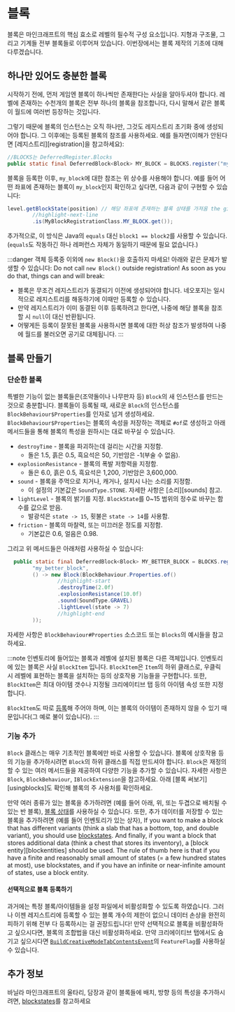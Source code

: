 블록
======

블록은 마인크래프트의 핵심 효소로 레벨의 필수적 구성 요소입니다. 지형과 구조물, 그리고 기계들 전부 블록들로 이루어져 있습니다. 이번장에서는 블록 제작의 기초에 대해 다루겠습니다.

하나만 있어도 충분한 블록
-------------------
시작하기 전에, 먼저 게임엔 블록이 하나씩만 존재한다는 사실을 알아두셔야 합니다. 레벨에 존재하는 수천개의 블록은 전부 하나의 블록을 참조합니다, 다시 말해서 같은 블록이 월드에 여러번 등장하는 것입니다.

그렇기 때문에 블록의 인스턴스는 오직 하나만, 그것도 레지스트리 초기화 중에 생성되어야 합니다. 그 이후에는 등록된 블록의 참조를 사용하세요. 예를 들자면(이해가 안된다면 [레지스트리][registration]을 참고하세요): 

```java
//BLOCKS는 DeferredRegister.Blocks
public static final DeferredBlock<Block> MY_BLOCK = BLOCKS.register("my_block", () -> new Block(...));
```

블록을 등록한 이후, `my_block`에 대한 참조는 위 상수를 사용해야 합니다. 예를 들어 어떤 좌표에 존재하는 블록이 `my_block`인지 확인하고 싶다면, 다음과 같이 구현할 수 있습니다:

```java
level.getBlockState(position) // 해당 좌표에 존재하는 블록 상태를 가져옴 the given position
        //highlight-next-line
        .is(MyBlockRegistrationClass.MY_BLOCK.get());
```

추가적으로, 이 방식은 Java의 `equals` 대신 `block1 == block2`를 사용할 수 있습니다. (`equals`도 작동하긴 하나 레퍼런스 자체가 동일하기 때문에 필요 없습니다.)

:::danger
객체 등록중 이외에 `new Block()`을 호출하지 마세요! 아래와 같은 문제가 발생할 수 있습니다:
Do not call `new Block()` outside registration! As soon as you do that, things can and will break:

- 블록은 무조건 레지스트리가 동결되기 이전에 생성되어야 합니다. 네오포지는 일시적으로 레지스트리를 해동하기에 이때만 등록할 수 있습니다.
- 만약 레지스트리가 이미 동결된 이후 등록하려고 한다면, 나중에 해당 블록을 참조할 시 `null`이 대신 반환됩니다.
- 어떻게든 등록이 잘못된 블록을 사용하시면 블록에 대한 허상 참조가 발생하여 나중에 월드를 불러오면 공기로 대체됩니다.
:::

블록 만들기
----------------

### 단순한 블록
특별한 기능이 없는 블록들은(조약돌이나 나무판자 등) `Block`의 새 인스턴스를 만드는 것으로 충분합니다. 블록들이 등록될 때, 새로운 `Block`의 인스턴스를 `BlockBehaviour$Properties`를 인자로 넘겨 생성하세요. `BlockBehaviour$Properties`는 블록의 속성을 저장하는 객체로 `#of`로 생성하고 아래 메서드들을 통해 블록의 특성을 원하시는 대로 바꾸실 수 있습니다.

- `destroyTime` - 블록을 파괴하는데 걸리는 시간을 지정함.
    - 돌은 1.5, 흙은 0.5, 흑요석은 50, 기반암은 -1(부술 수 없음).
- `explosionResistance` - 블록의 폭발 저항력을 지정함.
    - 돌은 6.0, 흙은 0.5, 흑요석은 1,200, 기반암은 3,600,000.
- `sound` - 블록을 주먹으로 치거나, 캐거나, 설치시 나는 소리를 지정함.
    - 이 설정의 기본값은 `SoundType.STONE`. 자세한 사항은 [소리][sounds] 참고.
- `lightLevel` - 블록의 밝기를 지정. `BlockState`를 0~15 범위의 정수로 바꾸는 함수를 값으로 받음.
    - 발광석은 `state -> 15`, 횟불은 `state -> 14`를 사용함.
- `friction` - 블록의 마찰력, 또는 미끄러운 정도를 지정함.
    - 기본값은 0.6, 얼음은 0.98.

그리고 위 메서드들은 아래처럼 사용하실 수 있습니다:
```java
  public static final DeferredBlock<Block> MY_BETTER_BLOCK = BLOCKS.register(
        "my_better_block", 
        () -> new Block(BlockBehaviour.Properties.of()
                //highlight-start
                .destroyTime(2.0f)
                .explosionResistance(10.0f)
                .sound(SoundType.GRAVEL)
                .lightLevel(state -> 7)
                //highlight-end
        ));
```

자세한 사항은 `BlockBehaviour#Properties` 소스코드 또는 `Blocks`의 예시들을 참고하세요.

:::note
인벤토리에 들어있는 블록과 레벨에 설치된 블록은 다른 객체입니다. 인벤토리에 있는 블록은 사실 `BlockItem` 입니다. `BlockItem`은 `Item`의 하위 클래스로, 우클릭 시 레벨에 표현하는 블록을 설치하는 등의 상호작용 기능들을 구현합니다. 또한, `BlockItem`은 최대 아이템 갯수나 지정될 크리에이티브 탭 등의 아이템 속성 또한 지정합니다.

`BlockItem`도 따로 [등록]해 주어야 하며, 이는 블록의 아이템이 존재하지 않을 수 있기 때문입니다(그 예로 불이 있습니다).
:::

### 기능 추가
`Block` 클래스는 매우 기초적인 블록에만 바로 사용할 수 있습니다. 블록에 상호작용 등의 기능을 추가하시려면 `Block`의 하위 클래스를 직접 만드셔야 합니다. `Block`은 재정의할 수 있는 여러 메서드들을 제공하여 다양한 기능을 추가할 수 있습니다. 자세한 사항은 `Block`, `BlockBehaviour`, `IBlockExtension`을 참고하세요. 아래 [블록 써보기][usingblocks]도 확인해 블록의 주 사용처를 확인하세요.

만약 여러 종류가 있는 블록을 추가하려면 (예를 들어 아래, 위, 또는 두겹으로 배치될 수 있는 반 블록), [블록 상태][blockstates]를 사용하실 수 있습니다. 또한, 추가 데이터를 저장할 수 있는 블록을 추가하려면 (예를 들어 인벤토리가 있는 상자), 
If you want to make a block that has different variants (think a slab that has a bottom, top, and double variant), you should use [blockstates]. And finally, if you want a block that stores additional data (think a chest that stores its inventory), a [block entity][blockentities] should be used. The rule of thumb here is that if you have a finite and reasonably small amount of states (= a few hundred states at most), use blockstates, and if you have an infinite or near-infinite amount of states, use a block entity.

#### 선택적으로 블록 등록하기

과거에는 특정 블록/아이템들을 설정 파일에서 비활성화할 수 있도록 하였습니다. 그러나 이젠 레지스트리에 등록할 수 있는 블록 개수의 제한이 없으니 데이터 손상을 완전히 피하기 위해 전부 다 등록하시는 걸 권장드립니다! 만약 선택적으로 블록을 비활성화하고 싶으시다면, 블록의 조합법을 대신 비활성화하세요. 만약 크리에이티브 탭에서도 숨기고 싶으시다면 [`BuildCreativeModeTabContentsEvent`][creativetabs]의 `FeatureFlag`를 사용하실 수 있습니다.

추가 정보
---------------

바닐라 마인크래프트의 울타리, 담장과 같이 블록들에 배치, 방향 등의 특성을 추가하시려면, [blockstates]를 참고하세요

[blockitem]: #blockitem
[소리]: ../gameeffects/sounds.md
[등록]: ../concepts/registries.md#객체-등록하기
[blockstates]: states.md
[creativetabs]: ../items/index.md#creative-tabs

